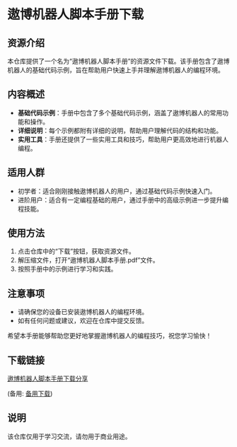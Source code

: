 # 遨博机器人脚本手册下载

## 资源介绍

本仓库提供了一个名为“遨博机器人脚本手册”的资源文件下载。该手册包含了遨博机器人的基础代码示例，旨在帮助用户快速上手并理解遨博机器人的编程环境。

## 内容概述

- **基础代码示例**：手册中包含了多个基础代码示例，涵盖了遨博机器人的常用功能和操作。
- **详细说明**：每个示例都附有详细的说明，帮助用户理解代码的结构和功能。
- **实用工具**：手册还提供了一些实用工具和技巧，帮助用户更高效地进行机器人编程。

## 适用人群

- 初学者：适合刚刚接触遨博机器人的用户，通过基础代码示例快速入门。
- 进阶用户：适合有一定编程基础的用户，通过手册中的高级示例进一步提升编程技能。

## 使用方法

1. 点击仓库中的“下载”按钮，获取资源文件。
2. 解压缩文件，打开“遨博机器人脚本手册.pdf”文件。
3. 按照手册中的示例进行学习和实践。

## 注意事项

- 请确保您的设备已安装遨博机器人的编程环境。
- 如有任何问题或建议，欢迎在仓库中提交反馈。

希望本手册能够帮助您更好地掌握遨博机器人的编程技巧，祝您学习愉快！

## 下载链接
[遨博机器人脚本手册下载分享](https://pan.quark.cn/s/2190a7b4f001) 

(备用: [备用下载](https://pan.baidu.com/s/1N6MSjBLsBEpSO6F7k515qg?pwd=1234))

## 说明

该仓库仅用于学习交流，请勿用于商业用途。
